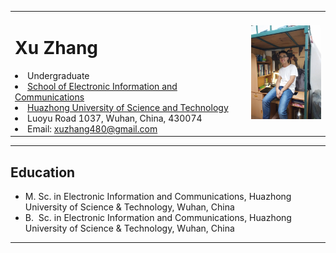 <table border="0">
  <tr>
    <td width="75%">
      <h1>Xu Zhang</h1>
        <li>Undergraduate</li>
        <li><a href="http://ei.hust.edu.cn/">School of Electronic Information and Communications</a></li>
        <li><a href="http://www.hust.edu.cn/">Huazhong University of Science and Technology</a></li>
        <li>Luoyu Road 1037, Wuhan, China, 430074</li>
        <li>Email: <a href="mailto:xuzhang480@gmail.com">xuzhang480@gmail.com</a></li>
    </td>
    <td width="25%">
      <img src="photo.jpg" width="100%">
    </td>
  </tr>
</table>


------

## Education

- M. Sc. in Electronic Information and Communications, Huazhong University of Science & Technology, Wuhan, China
- B. &nbsp;Sc. in Electronic Information and Communications, Huazhong University of Science & Technology, Wuhan, China

------

